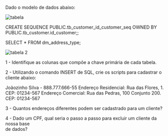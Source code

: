 Dado	o	modelo	de	dados	abaixo:

![tabela](https://user-images.githubusercontent.com/21026251/61594590-e6c2a880-abc3-11e9-9cdc-3bca7c546a84.jpg)


CREATE	SEQUENCE	PUBLIC.tb_customer_id_customer_seq OWNED	BY	
PUBLIC.tb_customer.id_customer;;

SELECT	*	FROM	dm_address_type;

![tabela 2](https://user-images.githubusercontent.com/21026251/61594649-aa437c80-abc4-11e9-904c-27bee23e5a97.jpg)

1	- Identifique	as	colunas	que	compõe	a	chave	primária	de	cada	tabela.

2 - Utilizando	o	comando	INSERT	de	SQL,	crie	os	scripts	para	cadastrar	o cliente
abaixo:

Joãozinho	Silva	- 888.777.666-55
Endereço	Residencial:	Rua	das	Flores,	1.	CEP:	01234-567
Endereço	Comercial:	Rua das	Pedras,	100	Conjunto	200.	CEP:	01234-567

3	- Quantos	endereços	diferentes	podem	ser	cadastrado	para	um	cliente?

4	- Dado	um	CPF,	qual	seria	o	passo	a	passo	para	excluir	um	cliente	da	nossa	base	
de	dados?	
